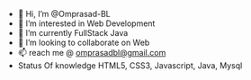 - 👋 Hi, I’m @Omprasad-BL
- 👀 I’m interested in Web Development
- 🌱 I’m currently  FullStack Java
- 💞️ I’m looking to collaborate on Web
- 📫 reach me @ omprasadbl@gmail.com
- Status Of knowledge HTML5, CSS3, Javascript, Java, Mysql

<!---
Omprasad-BL/Omprasad-BL is a ✨ special ✨ repository because its `README.md` (this file) appears on your GitHub profile.
You can click the Preview link to take a look at your changes.
--->
